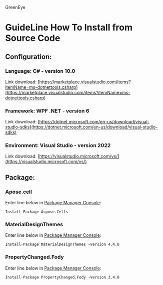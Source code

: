 GreenEye
# GuideLine How To Install from Source Code

## Configuration:

### Language: C# - version 10.0

Link download: [https://marketplace.visualstudio.com/items?itemName=ms-dotnettools.csharp](https://marketplace.visualstudio.com/items?itemName=ms-dotnettools.csharp)

### Framework: WPF .NET - version 6

Link download: [https://dotnet.microsoft.com/en-us/download/visual-studio-sdks](https://dotnet.microsoft.com/en-us/download/visual-studio-sdks)

### Environment: Visual Studio - version 2022

Link download: [https://visualstudio.microsoft.com/vs/](https://visualstudio.microsoft.com/vs/)

## Package:

### Apose.cell

Enter line below in  [Package Manager Console](https://docs.microsoft.com/en-us/nuget/consume-packages/install-use-packages-powershell):

`Install-Package Aspose.Cells`

### **MaterialDesignThemes**

Enter line below in  [Package Manager Console](https://docs.microsoft.com/en-us/nuget/consume-packages/install-use-packages-powershell):

`Install-Package MaterialDesignThemes -Version 4.4.0`

### **PropertyChanged.Fody**

Enter line below in  [Package Manager Console](https://docs.microsoft.com/en-us/nuget/consume-packages/install-use-packages-powershell):

`Install-Package PropertyChanged.Fody -Version 3.4.0`